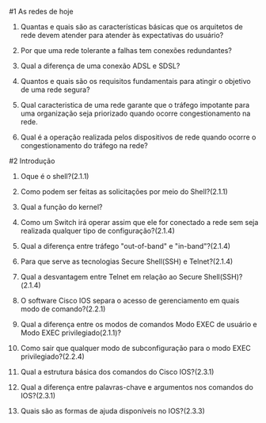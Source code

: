 #1 As redes de hoje

1. Quantas e quais são as características básicas que os arquitetos de rede devem atender para atender às expectativas do usuário?

2. Por que uma rede tolerante a falhas tem conexões redundantes?

3. Qual a diferença de uma conexão ADSL e SDSL?

4. Quantos e quais são os requisitos fundamentais para atingir o objetivo de uma rede segura?

5. Qual caracteristica de uma rede garante que o tráfego impotante para uma organização seja priorizado quando ocorre congestionamento na rede.

6. Qual é a operação realizada pelos dispositivos de rede quando ocorre o congestionamento do tráfego na rede?

#2 Introdução

1. Oque é o shell?(2.1.1)

2. Como podem ser feitas as solicitações por meio do Shell?(2.1.1)

3. Qual a função do kernel?

4. Como um Switch irá operar assim que ele for conectado a rede sem seja realizada qualquer tipo de configuração?(2.1.4)

5. Qual a diferença entre tráfego "out-of-band" e "in-band"?(2.1.4)

6. Para que serve as tecnologias Secure Shell(SSH) e Telnet?(2.1.4)

7. Qual a desvantagem entre Telnet em relação ao Secure Shell(SSH)?(2.1.4)

8. O software Cisco IOS separa o acesso de gerenciamento em quais modo de comando?(2.2.1)

9. Qual a diferença entre os modos de comandos Modo EXEC de usuário e Modo EXEC privilegiado(2.1.1)?

10. Como sair que qualquer modo de subconfiguração para o modo EXEC privilegiado?(2.2.4)

11. Qual a estrutura básica dos comandos do Cisco IOS?(2.3.1)

12. Qual a diferença entre palavras-chave e argumentos nos comandos do IOS?(2.3.1)

13. Quais são as formas de ajuda disponíveis  no IOS?(2.3.3)


